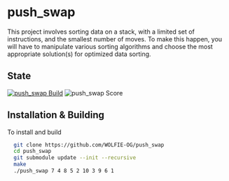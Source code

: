 # push_swap

This project involves sorting data on a stack, with a limited set of instructions, and the smallest number of moves. To make this happen, you will have to manipulate various sorting algorithms and choose the most appropriate solution(s) for optimized data sorting.

## State

[![push_swap Build](https://img.shields.io/github/actions/workflow/status/WOLFIE-OG/push_swap/makefile.yml?style=for-the-badge)](https://github.com/WOLFIE-OG/push_swap/actions/workflows/makefile.yml) ![push_swap Score](https://img.shields.io/badge/Score-100%2F125-brightgreen?style=for-the-badge)

## Installation & Building

To install and build

```bash
  git clone https://github.com/WOLFIE-OG/push_swap
  cd push_swap
  git submodule update --init --recursive
  make
  ./push_swap 7 4 8 5 2 10 3 9 6 1
```
    
